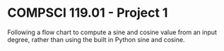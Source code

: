# COMPSCI 119.01 - Project 1
Following a flow chart to compute a sine and cosine value from an input degree, rather than using the built in Python sine and cosine.
